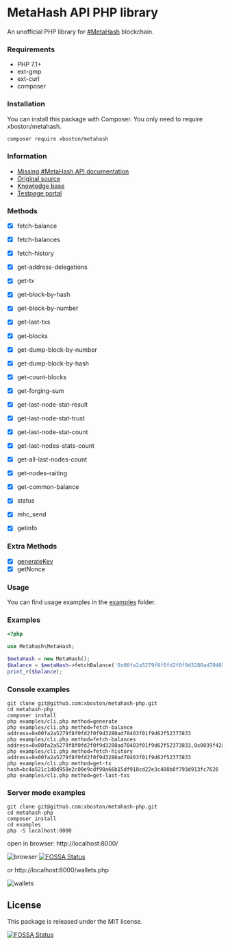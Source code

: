 # MetaHash API PHP library

An unofficial PHP library for [#MetaHash](https://metahash.org ) blockchain.

### Requirements

- PHP 7.1+
- ext-gmp
- ext-curl
- composer

### Installation
You can install this package with Composer. You only need to require xboston/metahash.

```bash
composer require xboston/metahash
```

### Information

- [Missing #MetaHash API documentation](https://github.com/xboston/metahash-api)
- [Original source](https://github.com/metahashorg/crypt_example_php)
- [Knowledge base](https://developers.metahash.org)
- [Testpage portal](http://testpage.metahash.org/)

### Methods

- [x] fetch-balance
- [x] fetch-balances
- [x] fetch-history
- [x] get-address-delegations
- [x] get-tx
- [x] get-block-by-hash
- [x] get-block-by-number
- [x] get-last-txs
- [x] get-blocks
- [x] get-dump-block-by-number
- [x] get-dump-block-by-hash
- [x] get-count-blocks
- [x] get-forging-sum
- [x] get-last-node-stat-result
- [x] get-last-node-stat-trust
- [x] get-last-node-stat-count
- [x] get-last-nodes-stats-count
- [x] get-all-last-nodes-count
- [x] get-nodes-raiting
- [x] get-common-balance
- [x] status
- [x] mhc_send
- [x] getinfo


### Extra Methods
- [x] [generateKey](https://developers.metahash.org/hc/en-us/articles/360002712193-Getting-started-with-Metahash-network)
- [x] getNonce

### Usage
You can find usage examples in the [examples](https://github.com/xboston/metahash-php/tree/master/examples) folder.

### Examples
```php
<?php

use Metahash\MetaHash;

$metaHash = new MetaHash();
$balance = $metaHash->fetchBalance('0x00fa2a5279f8f0fd2f0f9d3280ad70403f01f9d62f52373833');
print_r($balance);
```

### Console examples
```shell
git clone git@github.com:xboston/metahash-php.git
cd metahash-php
composer install
php examples/cli.php method=generate
php examples/cli.php method=fetch-balance address=0x00fa2a5279f8f0fd2f0f9d3280ad70403f01f9d62f52373833
php examples/cli.php method=fetch-balances address=0x00fa2a5279f8f0fd2f0f9d3280ad70403f01f9d62f52373833,0x0039f42ad734606d250ea0b0151d4aeab6b4edc6587c4b27ef
php examples/cli.php method=fetch-history address=0x00fa2a5279f8f0fd2f0f9d3280ad70403f01f9d62f52373833
php examples/cli.php method=get-tx  hash=bc4a521c1d0d958e2c00e9cdf90a66b15df918cd22e3c408b0f793d913fc7626
php examples/cli.php method=get-last-txs
```

### Server mode examples

```
git clone git@github.com:xboston/metahash-php.git
cd metahash-php
composer install
cd examples
php -S localhost:8000
```

open in browser: http://localhost:8000/ 

![browser](https://raw.githubusercontent.com/xboston/metahash-php/master/media/browser.png)
[![FOSSA Status](https://app.fossa.io/api/projects/git%2Bgithub.com%2Fxboston%2Fmetahash-php.svg?type=shield)](https://app.fossa.io/projects/git%2Bgithub.com%2Fxboston%2Fmetahash-php?ref=badge_shield)


or http://localhost:8000/wallets.php

![wallets](https://raw.githubusercontent.com/xboston/metahash-php/master/media/wallets.png)


## License

This package is released under the MIT license.


[![FOSSA Status](https://app.fossa.io/api/projects/git%2Bgithub.com%2Fxboston%2Fmetahash-php.svg?type=large)](https://app.fossa.io/projects/git%2Bgithub.com%2Fxboston%2Fmetahash-php?ref=badge_large)